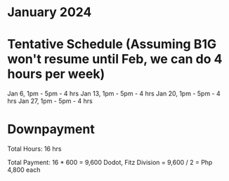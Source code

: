 # January 2024 

# Tentative Schedule (Assuming B1G won't resume until Feb, we can do 4 hours per week)
Jan 6,  1pm - 5pm     - 4 hrs
Jan 13, 1pm - 5pm     - 4 hrs
Jan 20, 1pm - 5pm     - 4 hrs
Jan 27, 1pm - 5pm     - 4 hrs

# Downpayment
Total Hours: 16 hrs

Total Payment: 16 * 600 = 9,600
Dodot, Fitz Division = 9,600 / 2 = Php 4,800 each


